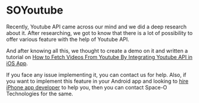 # SOYoutube

Recently, Youtube API came across our mind and we did a deep research about it. After researching, we got to know that there is a lot of possibility to offer various feature with the help of Youtube API.

And after knowing all this, we thought to create a demo on it and written a tutorial on [How to Fetch Videos From Youtube By Integrating Youtube API in iOS App](https://www.spaceotechnologies.com/fetch-youtube-videos-integrate-youtube-api-ios-app/).

If you face any issue implementing it, you can contact us for help. Also, if you want to implement this feature in your Android app and looking to [hire iPhone app developer](https://www.spaceotechnologies.com/hire-iphone-developer/) to help you, then you can contact Space-O Technologies for the same.

